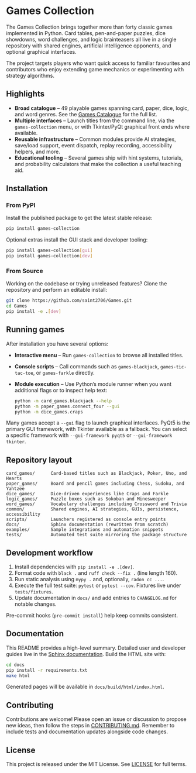 # Games Collection

The Games Collection brings together more than forty classic games implemented
in Python. Card tables, pen-and-paper puzzles, dice showdowns, word challenges,
and logic brainteasers all live in a single repository with shared engines,
artificial intelligence opponents, and optional graphical interfaces.

The project targets players who want quick access to familiar favourites and
contributors who enjoy extending game mechanics or experimenting with strategy
algorithms.

## Highlights

- **Broad catalogue** – 49 playable games spanning card, paper, dice, logic, and
  word genres. See the [Games Catalogue](docs/source/games_catalog.rst) for the
  full list.
- **Multiple interfaces** – Launch titles from the command line, via the
  `games-collection` menu, or with Tkinter/PyQt graphical front ends where
  available.
- **Reusable infrastructure** – Common modules provide AI strategies, save/load
  support, event dispatch, replay recording, accessibility helpers, and more.
- **Educational tooling** – Several games ship with hint systems, tutorials, and
  probability calculators that make the collection a useful teaching aid.

## Installation

### From PyPI

Install the published package to get the latest stable release:

```bash
pip install games-collection
```

Optional extras install the GUI stack and developer tooling:

```bash
pip install games-collection[gui]
pip install games-collection[dev]
```

### From Source

Working on the codebase or trying unreleased features? Clone the repository and
perform an editable install:

```bash
git clone https://github.com/saint2706/Games.git
cd Games
pip install -e .[dev]
```

## Running games

After installation you have several options:

- **Interactive menu** – Run `games-collection` to browse all installed titles.

- **Console scripts** – Call commands such as `games-blackjack`,
  `games-tic-tac-toe`, or `games-farkle` directly.

- **Module execution** – Use Python’s module runner when you want additional
  flags or to inspect help text:

  ```bash
  python -m card_games.blackjack --help
  python -m paper_games.connect_four --gui
  python -m dice_games.craps
  ```

Many games accept a `--gui` flag to launch graphical interfaces. PyQt5 is the primary GUI framework, with Tkinter available as a fallback. You can select a specific framework with `--gui-framework pyqt5` or `--gui-framework tkinter`.

## Repository layout

```text
card_games/      Card-based titles such as Blackjack, Poker, Uno, and Hearts
paper_games/     Board and pencil games including Chess, Sudoku, and Yahtzee
dice_games/      Dice-driven experiences like Craps and Farkle
logic_games/     Puzzle boxes such as Sokoban and Minesweeper
word_games/      Vocabulary challenges including Crossword and Trivia
common/          Shared engines, AI strategies, GUIs, persistence, accessibility
scripts/         Launchers registered as console entry points
docs/            Sphinx documentation (rewritten from scratch)
examples/        Sample integrations and automation snippets
tests/           Automated test suite mirroring the package structure
```

## Development workflow

1. Install dependencies with `pip install -e .[dev]`.
1. Format code with `black .` and `ruff check --fix .` (line length 160).
1. Run static analysis using `mypy .` and, optionally, `radon cc ...`.
1. Execute the full test suite: `pytest` or `pytest --cov`. Fixtures live under
   `tests/fixtures`.
1. Update documentation in `docs/` and add entries to `CHANGELOG.md` for notable
   changes.

Pre-commit hooks (`pre-commit install`) help keep commits consistent.

## Documentation

This README provides a high-level summary. Detailed user and developer guides
live in the [Sphinx documentation](docs/README.md). Build the HTML site with:

```bash
cd docs
pip install -r requirements.txt
make html
```

Generated pages will be available in `docs/build/html/index.html`.

## Contributing

Contributions are welcome! Please open an issue or discussion to propose new
ideas, then follow the steps in [CONTRIBUTING.md](CONTRIBUTING.md). Remember to
include tests and documentation updates alongside code changes.

## License

This project is released under the MIT License. See [LICENSE](LICENSE) for full
terms.
